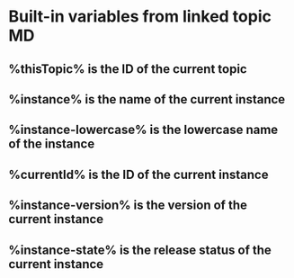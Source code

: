# Built-in variables from linked topic MD

## %thisTopic% is the ID of the current topic

## %instance% is the name of the current instance

## %instance-lowercase% is the lowercase name of the instance

## %currentId% is the ID of the current instance

## %instance-version% is the version of the current instance

## %instance-state% is the release status of the current instance